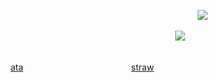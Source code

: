                                           ![](https://komarev.com/ghpvc/?username=yvoisen&color=a91156&style=for-the-badge&label=.+𝗹+𝘂+𝘀+𝘁+.&base=2274)




                                      ![](https://cdn.discordapp.com/attachments/934596480310853685/1432520891639795873/Untitled149_20251028000147_edit_59857082968469.png?ex=69015a8b&is=6900090b&hm=358eb5b7e3333777beea6a20a717a9429399ececdcf24b8ae245ec9cb8b40e1c&=&format=webp&quality=lossless&width=500&height=500)



                                                                [ata](https://yvoisen.atabook.org)                   [straw](https://yvoisen.straw.page)
